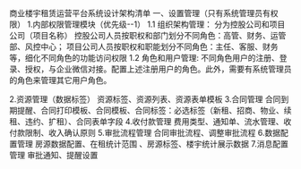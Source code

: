 
商业楼宇租赁运营平台系统设计架构清单
一、设置管理（只有系统管理员有权限）
1.内部权限管理模块（优先级--1）
1.1 组织架构管理：
分为控股公司和项目公司（项目名称）
控股公司人员按职权和部门划分不同角色：高管、财务、运管部、风控中心；
项目公司人员按职权和职能划分不同角色：主任、客服、财务等，细化不同角色的功能访问权限
1.2 角色和用户管理:
不同角色用户的注册、登录、授权，与企业微信对接。配置上述注册用户的角色。此外，需要有系统管理员的角色来管理其它用户角色。

2.资源管理（数据标签）
资源标签、资源列表、资源表单模板
3.合同管理
合同到期提醒、合同打印模板、合同模板、合同标签：必选标签（新租、招商、物业、续租、违约、扩租）、合同表单字段
4.收付款管理
费用类型、通知单、流水管理、收付款限制、收入确认原则
5.审批流程管理
合同审批流程、调整审批流程
6.数据配置管理
房源数据配置、在租统计范围 、房源标签、楼宇统计展示数据
7.消息配置管理
审批通知、提醒设置

